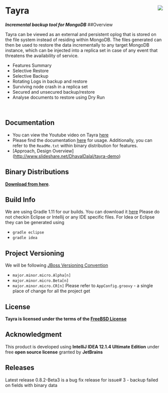 # Tayra  <a href="http://www.eelabs.co.uk/projects/tayra/"><img src="http://www.equalexperts.com/resources/img/eelogo.png" align="right"></a>
***Incremental backup tool for MongoDB***
##Overview

 Tayra can be viewed as an external and persistent oplog that is stored on the 
 file system instead of residing within MongoDB. The files generated can then be
 used to restore the data incrementally to any target MongoDB instance, which can
 be injected into a replica set in case of any event that threatens the
 availability of service.<br>

* Features Summary
 * Selective Restore
 * Selective Backup
 * Rotating Logs in backup and restore
 * Surviving node crash in a replica set
 * Secured and unsecured backup/restore
 * Analyse documents to restore using Dry Run 
<br>

## Documentation
* You can view the Youtube video on Tayra [here](http://youtu.be/CoKkoxF984I)
* Please find the documentation [here](http://htmlpreview.github.com/?https://github.com/EqualExperts/Tayra/blob/master/acceptance-tests/index.html) for usage. Additionally, you can refer to the `ReadMe.txt` within binary distribution for features.
* [Approach, Design Overview] (http://www.slideshare.net/DhavalDalal/tayra-demo) 

## Binary Distributions
**[Download from here](http://equalexperts.github.io/Tayra/)**.

## Build Info
We are using Gradle 1.11 for our builds.  You can download it [here](http://services.gradle.org/distributions/gradle-1.2-bin.zip)
Please do not checkin Eclipse or Intellij or any IDE specific files.  For Idea or Eclipse they
can be generated using
* `gradle eclipse`
* `gradle idea`

## Project Versioning
We will be following [JBoss Versioning Convention](https://community.jboss.org/wiki/JBossProjectVersioning?_sscc=t)
* `major.minor.micro.Alpha[n]`
* `major.minor.micro.Beta[n]`
* `major.minor.micro.CR[n]`
Please refer to `AppConfig.groovy` - a single place of change for all the project get

## License
**Tayra is licensed under the terms of the [FreeBSD License](http://en.wikipedia.org/wiki/BSD_licenses)**

## Acknowledgment
This product is developed using **IntelliJ IDEA 12.1.4 Ultimate Edition** under free **open source license** granted by **JetBrains**

## Releases
Latest release 0.8.2-Beta3 is a bug fix release for issue# 3 - backup failed on fields with binary data
